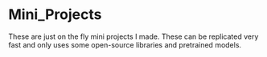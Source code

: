 # Mini_Projects
These are just on the fly mini projects I made. These can be replicated very fast and only uses  some open-source libraries and pretrained models.
